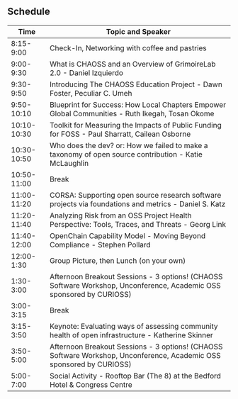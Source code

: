 ## Schedule

| Time | Topic and Speaker |
| ----- | ---- |
| 8:15-9:00 | Check-In, Networking with coffee and pastries |
| 9:00-9:30 | What is CHAOSS and an Overview of GrimoireLab 2.0 - Daniel Izquierdo|
| 9:30-9:50 | Introducing The CHAOSS Education Project - Dawn Foster, Peculiar C. Umeh |
| 9:50-10:10 | Blueprint for Success: How Local Chapters Empower Global Communities - Ruth Ikegah, Tosan Okome |
| 10:10-10:30| Toolkit for Measuring the Impacts of Public Funding for FOSS - Paul Sharratt, Cailean Osborne |
| 10:30-10:50 | Who does the dev? or: How we failed to make a taxonomy of open source contribution - Katie McLaughlin |
| 10:50-11:00 | Break |
| 11:00-11:20 | CORSA: Supporting open source research software projects via foundations and metrics - Daniel S. Katz | 
| 11:20-11:40 | Analyzing Risk from an OSS Project Health Perspective: Tools, Traces, and Threats - Georg Link |
| 11:40-12:00 | OpenChain Capability Model - Moving Beyond Compliance - Stephen Pollard |
| 12:00-1:30 | Group Picture, then Lunch (on your own) |
| 1:30-3:00 | Afternoon Breakout Sessions - 3 options! (CHAOSS Software Workshop, Unconference, Academic OSS sponsored by CURIOSS) |
| 3:00-3:15 | Break |
| 3:15-3:50 | Keynote: Evaluating ways of assessing community health of open infrastructure - Katherine Skinner  |
| 3:50-5:00 | Afternoon Breakout Sessions - 3 options! (CHAOSS Software Workshop, Unconference, Academic OSS sponsored by CURIOSS) |
| 5:00-7:00 | Social Activity - Rooftop Bar (The 8) at the Bedford Hotel & Congress Centre|



